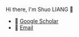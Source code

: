 Hi there, I'm Shuo LIANG 👋

- 📖 [Google Scholar](https://scholar.google.com/citations?user=mFNKhqwAAAAJ&hl=zh-CN)
- 📧 [Email](shuoliang@link.cuhk.edu.hk)
